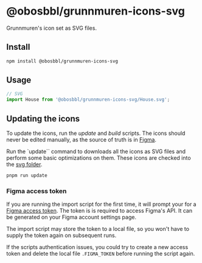 # @obosbbl/grunnmuren-icons-svg

Grunnmuren's icon set as SVG files.

## Install

```sh
npm install @obosbbl/grunnmuren-icons-svg
```

## Usage

```jsx
// SVG
import House from '@obosbbl/grunnmuren-icons-svg/House.svg';
```

## Updating the icons

To update the icons, run the _update_ and _build_ scripts. The icons should never be edited manually, as the source of truth is in [Figma](https://www.figma.com/file/XRHRRytz9DqrDkWpE4IKVB/OBOS-DS?node-id=2192%3A33204).

Run the `update`` command to downloads all the icons as SVG files and perform some basic optimizations on them. These icons are checked into the [svg folder](./svg).

```sh
pnpm run update
```

### Figma access token

If you are running the import script for the first time, it will prompt your for a [Figma access token](https://www.figma.com/developers/api#access-tokens). The token is is required to access Figma's API. It can be generated on your Figma account settings page.

The import script may store the token to a local file, so you won't have to supply the token again on subsequent runs.

If the scripts authentication issues, you could try to create a new access token and delete the local file `.FIGMA_TOKEN` before running the script again.
